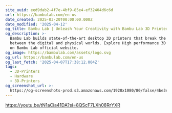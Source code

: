 ```yaml
---
site_uuid: eed9dab2-4f7e-4bf9-85e4-ef32404d6c6d
url: https://bambulab.com/en-us
date_created: 2025-03-20T00:00:00.000Z
date_modified: '2025-04-12'
og_title: Bambu Lab | Unleash Your Creativity with Bambu Lab 3D Printers - Bambu Lab
og_description: >-
  Bambu Lab builds state-of-the-art desktop 3D printers that break the barriers
  between the digital and physical worlds. Explore High performance 3D printers
  on Bambu Lab official website.
og_image: https://bambulab.com/assets/logo.svg
og_url: https://bambulab.com/en-us
og_last_fetch: '2025-04-07T17:38:12.004Z'
tags:
  - 3D-Printers
  - Hardware
  - 3D-Printers
og_screenshot_url: >-
  https://og-screenshots-prod.s3.amazonaws.com/1920x1080/80/false/4be3eac00395ebb700e9117f496df18177ee5d1f29ee2d4341f2d0d9f51faf28.jpeg
---
```































https://youtu.be/tN1aCia41DA?si=8QScF7LXh08RrYXR
